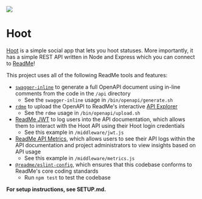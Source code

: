 [![](https://d3vv6lp55qjaqc.cloudfront.net/items/1M3C3j0I0s0j3T362344/Untitled-2.png)](https://readme.com)

# Hoot

[Hoot](https://hoot.at) is a simple social app that lets you hoot statuses. More importantly, it has a simple REST API written in Node and Express which you can connect to [ReadMe](https://readme.com)!

This project uses all of the following ReadMe tools and features:

- [`swagger-inline`](https://github.com/readmeio/swagger-inline) to generate a full OpenAPI document using in-line comments from the code in the `/api` directory
  - See the `swagger-inline` usage in `/bin/openapi/generate.sh`
- [`rdme`](https://github.com/readmeio/rdme) to upload the OpenAPI to ReadMe's interactive [API Explorer](https://github.com/readmeio/api-explorer)
  - See the `rdme` usage in `/bin/openapi/upload.sh`
- [ReadMe JWT](https://docs.readme.com/guides/docs/passing-data-to-jwt) to log users into the API documentation, which allows them to interact with the Hoot API using their Hoot login credentials
  - See this example in `/middleware/jwt.js`
- [ReadMe API Metrics](https://readme.com/metrics), which allows users to see their API logs within the API documentation and project administrators to view insights based on API usage
  - See this example in `/middleware/metrics.js`
- [`@readme/eslint-config`](https://github.com/readmeio/eslint-config), which ensures that this codebase conforms to ReadMe's core coding standards
  - Run `npm test` to test the codebase
  
**For setup instructions, see SETUP.md.**
